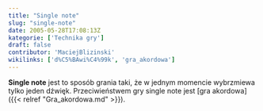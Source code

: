 ```yaml
---
title: "Single note"
slug: "single-note"
date: 2005-05-28T17:08:13Z
kategorie: ['Technika gry']
draft: false
contributor: 'MaciejBlizinski'
wikilinks: ['d%C5%BAwi%C4%99k', 'gra_akordowa']
---
```

**Single note** jest to sposób grania taki, że w jednym momencie
wybrzmiewa tylko jeden dźwięk<!-- link nie odnosił się do niczego: 'Single note' (PosixPath('Single_note.md')) links to 'dźwięk' (PosixPath('/no/path/exists')) and that does not exist -->. Przeciwieństwem gry
single note jest [gra akordowa]({{< relref "Gra_akordowa.md" >}}).

